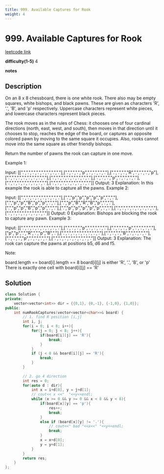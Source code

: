 ```yaml
---
title: 999. Available Captures for Rook
weight: 4
---
```

# 999. Available Captures for Rook

[leetcode link](https://leetcode.com/problems/available-captures-for-rook/)

**difficulty(1-5)** 
4

**notes**   


## Description

On an 8 x 8 chessboard, there is one white rook.  There also may be empty squares, white bishops, and black pawns.  These are given as characters 'R', '.', 'B', and 'p' respectively. Uppercase characters represent white pieces, and lowercase characters represent black pieces.

The rook moves as in the rules of Chess: it chooses one of four cardinal directions (north, east, west, and south), then moves in that direction until it chooses to stop, reaches the edge of the board, or captures an opposite colored pawn by moving to the same square it occupies.  Also, rooks cannot move into the same square as other friendly bishops.

Return the number of pawns the rook can capture in one move.

 

Example 1:



Input: [[".",".",".",".",".",".",".","."],[".",".",".","p",".",".",".","."],[".",".",".","R",".",".",".","p"],[".",".",".",".",".",".",".","."],[".",".",".",".",".",".",".","."],[".",".",".","p",".",".",".","."],[".",".",".",".",".",".",".","."],[".",".",".",".",".",".",".","."]]
Output: 3
Explanation: 
In this example the rook is able to capture all the pawns.
Example 2:



Input: [[".",".",".",".",".",".",".","."],[".","p","p","p","p","p",".","."],[".","p","p","B","p","p",".","."],[".","p","B","R","B","p",".","."],[".","p","p","B","p","p",".","."],[".","p","p","p","p","p",".","."],[".",".",".",".",".",".",".","."],[".",".",".",".",".",".",".","."]]
Output: 0
Explanation: 
Bishops are blocking the rook to capture any pawn.
Example 3:



Input: [[".",".",".",".",".",".",".","."],[".",".",".","p",".",".",".","."],[".",".",".","p",".",".",".","."],["p","p",".","R",".","p","B","."],[".",".",".",".",".",".",".","."],[".",".",".","B",".",".",".","."],[".",".",".","p",".",".",".","."],[".",".",".",".",".",".",".","."]]
Output: 3
Explanation: 
The rook can capture the pawns at positions b5, d6 and f5.
 

Note:

board.length == board[i].length == 8
board[i][j] is either 'R', '.', 'B', or 'p'
There is exactly one cell with board[i][j] == 'R'

## Solution

```c++
class Solution {
private:
    vector<vector<int>> dir = {{0,1}, {0,-1}, {-1,0}, {1,0}};
public:
    int numRookCaptures(vector<vector<char>>& board) {
        // 1. find R position [i,j]
        int i, j;
        for(i = 0; i < 8; i++){
            for(j = 0; j < 8; j++){
                if(board[i][j] == 'R'){
                    break;
                }
            }
            if (j < 8 && board[i][j] == 'R'){
                break;
            }
        }
        
        // 2. go 4 direction
        int res = 0;
        for(auto d : dir){
            int x = i+d[0], y = j+d[1];        
            // cout<< x <<"  "<<y<<endl;
            while (x >= 0 && y >= 0 && x < 8 && y < 8){
                if(board[x][y] == 'p'){
                    res++;
                    break;
                }
                else if (board[x][y] != '.'){
                    // cout<<" bad "<<x<<" "<<y<<endl;
                    break;
                }
                x = x+d[0];
                y = y+d[1];
            }
        }
        return res;
    }
};
```